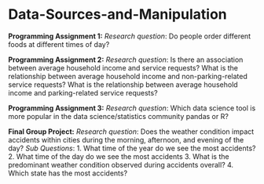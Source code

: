 # Data-Sources-and-Manipulation

**Programming Assignment 1:** *Research question*: Do people order different foods at different times of day?

**Programming Assignment 2:** *Research question*: Is there an association between average household income and service requests? What is the relationship between average household income and non-parking-related service requests? What is the relationship between average household income and parking-related service requests?

**Programming Assignment 3:** *Research question*: Which data science tool is more popular in the data science/statistics community pandas or R?

**Final Group Project:** *Research question*: Does the weather condition impact accidents within cities during the morning, afternoon, and evening of the day?
    *Sub Questions*:
      1. What time of the year do we see the most accidents?
      2. What time of the day do we see the most accidents 
      3. What is the predominant weather condition observed during accidents overall?
      4. Which state has the most accidents?
